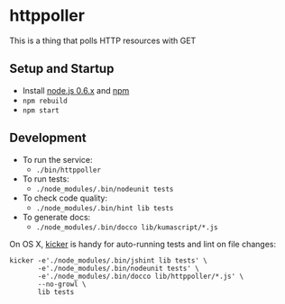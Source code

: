 # httppoller

This is a thing that polls HTTP resources with GET

## Setup and Startup

* Install [node.js 0.6.x](http://nodejs.org/docs/v0.6.10/) and [npm](http://npmjs.org/)
* `npm rebuild`
* `npm start`

## Development

* To run the service:
    * `./bin/httppoller`
* To run tests:
    * `./node_modules/.bin/nodeunit tests`
* To check code quality:
    * `./node_modules/.bin/hint lib tests`
* To generate docs:
    * `./node_modules/.bin/docco lib/kumascript/*.js`

On OS X, [kicker](https://github.com/alloy/kicker) is handy for auto-running
tests and lint on file changes:

    kicker -e'./node_modules/.bin/jshint lib tests' \
           -e'./node_modules/.bin/nodeunit tests' \
           -e'./node_modules/.bin/docco lib/httppoller/*.js' \
           --no-growl \
           lib tests

